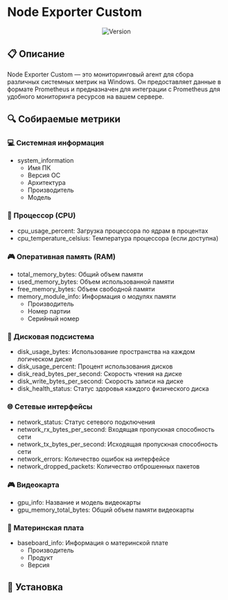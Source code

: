 # Node Exporter Custom

<div align="center">

![Version](https://img.shields.io/badge/version-1.0.0-blue.svg)

</div>

## 📋 Описание

Node Exporter Custom — это мониторинговый агент для сбора различных системных метрик на Windows. Он предоставляет данные в формате Prometheus и предназначен для интеграции с Prometheus для удобного мониторинга ресурсов на вашем сервере.

## 🔍 Собираемые метрики

### 💻 Системная информация

- system_information
  - Имя ПК
  - Версия ОС
  - Архитектура
  - Производитель
  - Модель

### 🔲 Процессор (CPU)

- cpu_usage_percent: Загрузка процессора по ядрам в процентах
- cpu_temperature_celsius: Температура процессора (если доступна)

### 🎮 Оперативная память (RAM)

- total_memory_bytes: Общий объем памяти
- used_memory_bytes: Объем использованной памяти
- free_memory_bytes: Объем свободной памяти
- memory_module_info: Информация о модулях памяти
  - Производитель
  - Номер партии
  - Серийный номер

### 💽 Дисковая подсистема

- disk_usage_bytes: Использование пространства на каждом логическом диске
- disk_usage_percent: Процент использования дисков
- disk_read_bytes_per_second: Скорость чтения на диске
- disk_write_bytes_per_second: Скорость записи на диске
- disk_health_status: Статус здоровья каждого физического диска

### 🌐 Сетевые интерфейсы

- network_status: Статус сетевого подключения
- network_rx_bytes_per_second: Входящая пропускная способность сети
- network_tx_bytes_per_second: Исходящая пропускная способность сети
- network_errors: Количество ошибок на интерфейсе
- network_dropped_packets: Количество отброшенных пакетов

### 🎮 Видеокарта

- gpu_info: Название и модель видеокарты
- gpu_memory_total_bytes: Общий объем памяти видеокарты

### 🔧 Материнская плата

- baseboard_info: Информация о материнской плате
  - Производитель
  - Продукт
  - Версия

## 🚀 Установка
